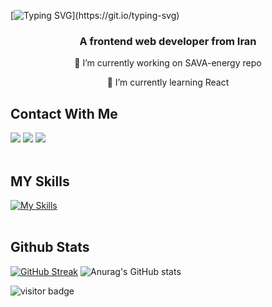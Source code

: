 
[![Typing SVG](https://readme-typing-svg.demolab.com?font=Roboto&weight=700&size=48&pause=500&color=5BF7DB&center=true&random=false&width=1000&height=150&lines=Hi+There!+%F0%9F%91%8B;I'm+Sina+Salimirad!)](https://git.io/typing-svg)

<h3 align=center> A frontend web developer from Iran</h3>
<p align=center> 🔭 I’m currently working on SAVA-energy repo</p>
<p align=center>🌱 I’m currently learning React</p>

## Contact With Me
<a href="https://github.com/sinasalimirad" target="_blank"><img src="https://img.shields.io/badge/github-%23121011.svg?style=for-the-badge&logo=github&logoColor=white"/></a>
<a href="mailto:cinasalimirad@gmail.com" target="_blank"><img src="https://img.shields.io/badge/Gmail-D14836?style=for-the-badge&logo=gmail&logoColor=white"></a>
<a href="https://instagram.com/salimirad_sina" target="_blank"><img src="https://img.shields.io/badge/Instagram-%23E4405F.svg?style=for-the-badge&logo=Instagram&logoColor=white"></a>
<br><br>

## MY Skills
[![My Skills](https://skillicons.dev/icons?i=html,css,js,bootstrap,tailwind,sass,py)](https://skillicons.dev)
<br><br>

## Github Stats
[![GitHub Streak](https://streak-stats.demolab.com/?user=sinasalimirad&theme=midnight-purple)](https://git.io/streak-stats)
![Anurag's GitHub stats](https://github-readme-stats.vercel.app/api?username=sinasalimirad&show_icons=true&theme=midnight-purple)

![visitor badge](https://visitor-badge.laobi.icu/badge?page_id=sinasalimirad.visitor-badge&left_text=Page%20View)
